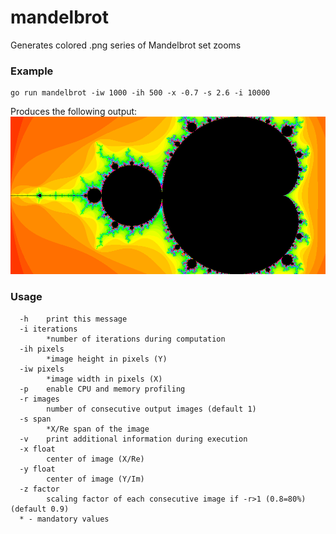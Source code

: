 # mandelbrot

Generates colored .png series of Mandelbrot set zooms

### Example

```shell
go run mandelbrot -iw 1000 -ih 500 -x -0.7 -s 2.6 -i 10000
```

Produces the following output:  
![Mandelbrot set](example.png)

### Usage

```
  -h    print this message
  -i iterations
        *number of iterations during computation
  -ih pixels
        *image height in pixels (Y)
  -iw pixels
        *image width in pixels (X)
  -p    enable CPU and memory profiling
  -r images
        number of consecutive output images (default 1)
  -s span
        *X/Re span of the image
  -v    print additional information during execution
  -x float
        center of image (X/Re)
  -y float
        center of image (Y/Im)
  -z factor
        scaling factor of each consecutive image if -r>1 (0.8=80%) (default 0.9)
  * - mandatory values
```

